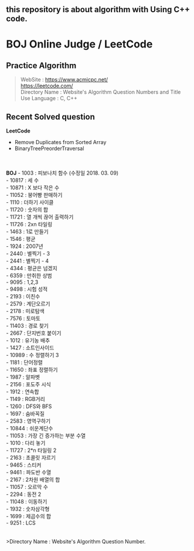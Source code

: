 ## this repository is about algorithm with Using C++ code.

# BOJ Online Judge / LeetCode

## Practice Algorithm

>WebSite : https://www.acmicpc.net/ <br />
> https://leetcode.com/ <br />
>Directory Name : Website's Algorithm Question Numbers and Title<br />
>Use Language : C, C++ <br />

## Recent Solved question
<b>LeetCode </b>
- Remove Duplicates from Sorted Array
- BinaryTreePreorderTraversal
<br />
<br />
<b>BOJ</b>
 - 1003  : 피보나치 함수 (수정일 2018. 03. 09)<br />
 - 10817 : 세 수<br />
 - 10871 : X 보다 작은 수<br />
 - 11052 : 붕어빵 판매하기<br />
 - 1110  : 더하기 사이클<br />
 - 11720 : 숫자의 합<br />
 - 11721 : 열 개씩 끊어 출력하기<br />
 - 11726 : 2xn 타일링<br />
 - 1463  : 1로 만들기<br />
 - 1546  : 평균<br />
 - 1924  : 2007년<br />
 - 2440  : 별찍기 - 3<br />
 - 2441  : 별찍기 - 4<br />
 - 4344  : 평균은 넘겠지<br />
 - 6359  : 만취한 상범<br />
 - 9095  : 1,2,3 <br />
 - 9498  : 시험 성적<br />
 - 2193  : 이친수<br />
 - 2579  : 계단오르기 <br />
 - 2178  : 미로탐색<br />
 - 7576  : 토마토 <br />
 - 11403 : 경로 찾기<br />
 - 2667  : 단지번호 붙이기 <br />
 - 1012  : 유기농 배추 <br />
 - 1427  : 소트인사이드 <br />
 - 10989 : 수 정렬하기 3 <br />
 - 1181  : 단어정렬 <br />
 - 11650 : 좌표 정렬하기 <br />
 - 1987  : 알파벳 <br />
 - 2156  : 포도주 시식 <br />
 - 1912  : 연속합 <br />
 - 1149  : RGB거리 <br />
 - 1260  : DFS와 BFS <br />
 - 1697  : 숨바꼭질 <br />
 - 2583  : 영역구하기 <br />
 - 10844 : 쉬운계단수 <br />
 - 11053 : 가장 긴 증가하는 부분 수열<br />
 - 1010  : 다리 놓기 <br />
 - 11727 : 2*n 타일링 2<br />
 - 2163  : 초콜릿 자르기<br />
 - 9465  : 스티커<br />
 - 9461  : 파도반 수열<br />
 - 2167  : 2차원 배열의 합<br />
 - 11057 : 오르막 수<br />
 - 2294  : 동전 2 <br />
 - 11048 : 이동하기 <br />
 - 1932  : 숫자삼각형 <br />
 - 1699  : 제곱수의 합 <br />
 - 9251  : LCS <br />
<br />
<br />
>Directory Name : Website's Algorithm Question Number. <br />

